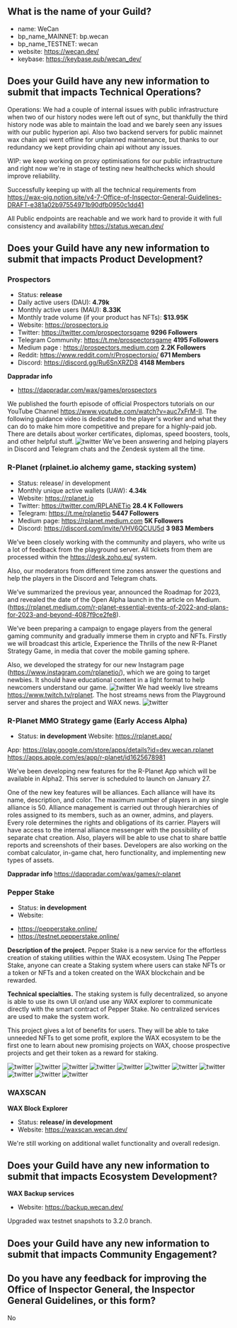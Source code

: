 ## What is the name of your Guild?

* name: WeCan
* bp_name_MAINNET: bp.wecan
* bp_name_TESTNET: wecan
* website: https://wecan.dev/
* keybase: https://keybase.pub/wecan_dev/

## Does your Guild have any new information to submit that impacts Technical Operations?

Operations: We had a couple of internal issues with public infrastructure when two of our history nodes were left out of sync, but thankfully the third history node was able to maintain the load and we barely seen any issues with our public hyperion api.
Also two backend servers for public mainnet wax chain api went offline for unplanned maintenance, but thanks to our redundancy we kept providing chain api without any issues.

WIP: we keep working on proxy optimisations for our public infrastructure and right now we're in stage of testing new healthchecks which should improve reliability.

Successfully keeping up with all the technical requirements from https://wax-oig.notion.site/v4-7-Office-of-Inspector-General-Guidelines-DRAFT-e381a02b97554971b90dfb0950c1dd41

All Public endpoints are reachable and we work hard to provide it with full consistency and availability https://status.wecan.dev/


## Does your Guild have any new information to submit that impacts Product Development?

### Prospectors
* Status: **release**
* Daily active users (DAU): **4.79k**
* Monthly active users (MAU): **8.33K**
* Monthly trade volume (if your product has NFTs): **$13.95K**
* Website: https://prospectors.io
* Twitter: https://twitter.com/prospectorsgame **9296 Followers**
* Telegram Community: https://t.me/prospectorsgame **4195 Followers**
* Medium page : https://prospectors.medium.com **2.2K Followers**
* Reddit: https://www.reddit.com/r/Prospectorsio/ **671 Members**
* Discord: https://discord.gg/Ru6SnXRZD8 **4148 Members**

**Dappradar info**
* https://dappradar.com/wax/games/prospectors

We published the fourth episode of official Prospectors tutorials on our YouTube Channel https://www.youtube.com/watch?v=auc7xFrM-II.   The following guidance video is dedicated to the player's worker and what they can do to make him more competitive and prepare for a highly-paid job. There are details about worker certificates, diplomas, speed boosters, tools, and other helpful stuff.
![twitter](https://github.com/We-Can-dev/waxguilds/blob/january-2023/reports/bp.wecan/images/wecan_image28.png)
We’ve been answering and helping players in Discord and Telegram chats and the Zendesk system all the time.


### R-Planet (rplainet.io alchemy game, stacking system)
* Status: release/ in development
* Monthly unique active wallets (UAW): **4.34k**
* Website: https://rplanet.io
* Twitter: https://twitter.com/RPLANETio **28.4 K Followers**
* Telegram: https://t.me/rplanetio **5447 Followers**
* Medium page: https://rplanet.medium.com **5K Followers**
* Discord: https://discord.com/invite/VHV6QCUU5d **3 983 Members**


We’ve been closely working with the community and players, who write us a lot of feedback from the playground server. All tickets from them are processed within the  https://desk.zoho.eu/ system.

Also, our moderators from different time zones answer the questions and help the players in the Discord and Telegram chats.

We’ve summarized the previous year, announced the Roadmap for 2023, and revealed the date of the Open Alpha launch in the article on Medium.
(https://rplanet.medium.com/r-planet-essential-events-of-2022-and-plans-for-2023-and-beyond-4087f9ce2fe8).

We’ve been preparing a campaign to engage players from the general gaming community and gradually immerse them in crypto and NFTs. Firstly we will broadcast this article, Experience the Thrills of the new R-Planet Strategy Game, in media that cover the mobile gaming sphere.

Also, we developed the strategy for our new Instagram page (https://www.instagram.com/rplanetio/), which we are going to target newbies. It should have educational content in a light format to help newcomers understand our game.
![twitter](https://github.com/We-Can-dev/waxguilds/blob/january-2023/reports/bp.wecan/images/wecan_image29.png)
We had weekly live streams https://www.twitch.tv/rplanet. The host streams news from the Playground server and shares the project and WAX news.
![twitter](https://github.com/We-Can-dev/waxguilds/blob/january-2023/reports/bp.wecan/images/wecan_image30.png)


### R-Planet MMO Strategy game (Early Access Alpha)
* Status: **in development**
Website:
https://rplanet.app/

App:
https://play.google.com/store/apps/details?id=dev.wecan.rplanet
https://apps.apple.com/es/app/r-planet/id1625678981


We’ve been developing new features for the R-Planet App which will be available in Alpha2. This server is scheduled to launch on January 27.

One of the new key features will be alliances. Each alliance will have its name, description, and color. The maximum number of players in any single alliance is 50. Alliance management is carried out through hierarchies of roles аssigned to its members, such as an owner, admins, and players. Every role determines the rights and obligations of its carrier. Players will have access to the internal alliance messenger with the possibility of separate chat creation. Also, players will be able to use chat to share battle reports and screenshots of their bases.
Developers are also working on the combat calculator, in-game chat, hero functionality, and implementing new types of assets.


**Dappradar info**
https://dappradar.com/wax/games/r-planet


### Pepper Stake
* Status: **in development**
* Website:
 - https://pepperstake.online/
 - https://testnet.pepperstake.online/


**Description of the project.**
Pepper Stake is a new service for the effortless creation of staking utilities within the WAX ecosystem. Using The Pepper Stake, anyone can create a Staking system where users can stake NFTs or a token or NFTs and a token created on the WAX blockchain and be rewarded.

**Technical specialties.**
The staking system is fully decentralized, so anyone is able to use its own UI or/and use any WAX explorer to communicate directly with the smart contract of Pepper Stake. No centralized services are used to make the system work.

This project gives a lot of benefits for users. They will be able to take unneeded NFTs to get some profit, explore the WAX ecosystem to be the first one to learn about new promising projects on WAX, choose prospective projects and get their token as a reward for staking.

![twitter](https://github.com/We-Can-dev/waxguilds/blob/january-2023/reports/bp.wecan/images/wecan_image31.png)
![twitter](https://github.com/We-Can-dev/waxguilds/blob/january-2023/reports/bp.wecan/images/wecan_image32.png)
![twitter](https://github.com/We-Can-dev/waxguilds/blob/january-2023/reports/bp.wecan/images/wecan_image33.png)
![twitter](https://github.com/We-Can-dev/waxguilds/blob/january-2023/reports/bp.wecan/images/wecan_image34.png)
![twitter](https://github.com/We-Can-dev/waxguilds/blob/january-2023/reports/bp.wecan/images/wecan_image35.png)
![twitter](https://github.com/We-Can-dev/waxguilds/blob/january-2023/reports/bp.wecan/images/wecan_image36.png)
![twitter](https://github.com/We-Can-dev/waxguilds/blob/january-2023/reports/bp.wecan/images/wecan_image37.png)
![twitter](https://github.com/We-Can-dev/waxguilds/blob/january-2023/reports/bp.wecan/images/wecan_image38.png)
![twitter](https://github.com/We-Can-dev/waxguilds/blob/january-2023/reports/bp.wecan/images/wecan_image39.png)
![twitter](https://github.com/We-Can-dev/waxguilds/blob/january-2023/reports/bp.wecan/images/wecan_image40.png)
![twitter](https://github.com/We-Can-dev/waxguilds/blob/january-2023/reports/bp.wecan/images/wecan_image41.png)

### WAXSCAN
**WAX Block Explorer**
* Status: **release/ in development**
* Website: https://waxscan.wecan.dev/

We're still working on additional wallet functionality and overall redesign.

## Does your Guild have any new information to submit that impacts Ecosystem Development?

**WAX Backup services**
* Website: https://backup.wecan.dev/

Upgraded wax testnet snapshots to 3.2.0 branch.


## Does your Guild have any new information to submit that impacts Community Engagement?


## Do you have any feedback for improving the Office of Inspector General, the Inspector General Guidelines, or this form?

No
